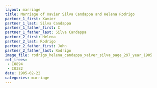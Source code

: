 ```yaml
---
layout: marriage
title: Marriage of Xavier Silva Candappa and Helena Rodrigo
partner_1_first: Xavier
partner_1_last: Silva Candappa
partner_1_father_first: C
partner_1_father_last: Silva Candappa
partner_2_first: Helena
partner_2_last: Rodrigo
partner_2_father_first: John
partner_2_father_last: Rodrigo
image_file: rodrigo_helena_candappa_xaiver_silva_page_297_year_1905
rel_trees:
 - I0894
 - I0382
date: 1905-02-22
categories: marriage
---
```


